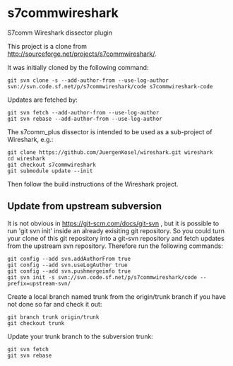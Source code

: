 # s7commwireshark
S7comm Wireshark dissector plugin

This project is a clone from ​http://sourceforge.net/projects/s7commwireshark/.

It was initially cloned by the following command:

    git svn clone -s --add-author-from --use-log-author ​svn://svn.code.sf.net/p/s7commwireshark/code s7commwireshark-code 


Updates are fetched by:

    git svn fetch --add-author-from --use-log-author 
    git svn rebase --add-author-from --use-log-author

The s7comm_plus dissector is intended to be used as a sub-project of Wireshark, e.g.:

    git clone https://github.com/JuergenKosel/wireshark.git wireshark
    cd wireshark
    git checkout s7commwireshark
    git submodule update --init

Then follow the build instructions of the Wireshark project.

## Update from upstream subversion

It is not obvious in https://git-scm.com/docs/git-svn , but it is possible to run 'git svn init' inside an already exisiting git repository. So you could turn your clone of this git repository into a git-svn repository and fetch updates from the upstream svn repository. Therefore run the following commands:

    git config --add svn.addAuthorFrom true
    git config --add svn.useLogAuthor true
    git config --add svn.pushmergeinfo true
    git svn init -s ​svn://svn.code.sf.net/p/s7commwireshark/code --prefix=upstream-svn/

Create a local branch named trunk from the origin/trunk branch if you have not done so far and check it out:

    git branch trunk origin/trunk
    git checkout trunk

Update your trunk branch to the subversion trunk:

    git svn fetch
    git svn rebase
